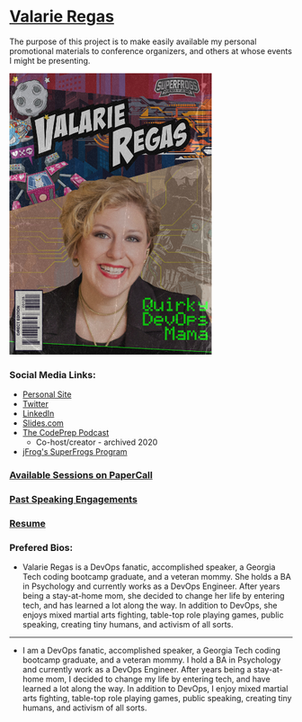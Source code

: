 # [Valarie Regas](https://valarieregas.com)

The purpose of this project is to make easily available my personal promotional materials to conference organizers, and others at whose events I might be presenting.

![Valarie Regas](Photos/SuperFrogs.png)

### Social Media Links:

- [Personal Site](https://valarieregas.com)
- [Twitter](https://twitter.com/ValarieRegas)
- [LinkedIn](https://www.linkedin.com/in/valarieregas/)
- [Slides.com](slides.com/valarieregas)
- [The CodePrep Podcast](https://www.codeprep.io/podcast/)
  - Co-host/creator - archived 2020
- [jFrog's SuperFrogs Program](https://jfrog.com/superfrogs/)

### [Available Sessions on PaperCall](https://www.papercall.io/speakers/valarieregas)

### [Past Speaking Engagements](https://github.com/ValarieR/Speakers-Bio/blob/master/PastSpeakingEngagements.md)

### [Resume](https://github.com/ValarieR/Speakers-Bio/blob/master/VRegasResumeCommunity.jpg)

### Prefered Bios:

- Valarie Regas is a DevOps fanatic, accomplished speaker, a Georgia Tech coding bootcamp graduate, and a veteran mommy. She holds a BA in Psychology and currently works as a DevOps Engineer. After years being a stay-at-home mom, she decided to change her life by entering tech, and has learned a lot along the way. In addition to DevOps, she enjoys mixed martial arts fighting, table-top role playing games, public speaking, creating tiny humans, and activism of all sorts.

---

- I am a DevOps fanatic, accomplished speaker, a Georgia Tech coding bootcamp graduate, and a veteran mommy. I hold a BA in Psychology and currently work as a DevOps Engineer. After years being a stay-at-home mom, I decided to change my life by entering tech, and have learned a lot along the way. In addition to DevOps, I enjoy mixed martial arts fighting, table-top role playing games, public speaking, creating tiny humans, and activism of all sorts.